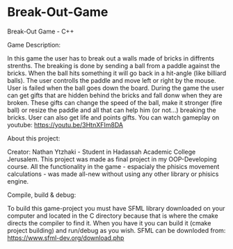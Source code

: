 # Break-Out-Game
Break-Out Game - C++

Game Description:

In this game the user has to break out a walls
made of bricks in diffrents strenths.
The breaking is done by sending a ball from a paddle against the bricks.
When the ball hits something it will go back in a hit-angle (like billiard balls).
The user controlls the paddle and move left or right by the mouse.
User is failed when the ball goes down the board.
During the game the user can get gifts that are hidden behind
the bricks and fall donw when they are broken.
These gifts can change the speed of the ball, make it stronger (fire ball) or
resize the paddle and all that can help him (or not...) breaking the bricks.
User can also get life and points gifts.
You can watch gameplay on youtube: https://youtu.be/3HtnXFIm8DA

About this project:

Creator: Nathan Ytzhaki - Student in Hadassah Academic College Jerusalem.
This project was made as final project in my OOP-Developing course.
All the functionality in the game - espacialy the phisics movement calculations - was
made all-new without using any other library or phisics engine.

Compile, build & debug:

To build this game-project you must have SFML
library downloaded on your computer and located 
in the C directory because that is where the cmake directs the compiler to find it.
When you have it you can build it (cmake project building) and run/debug as you wish.
SFML can be downloded from: https://www.sfml-dev.org/download.php

